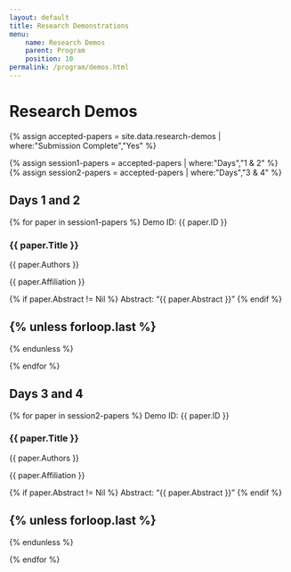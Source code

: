 ```yaml
---
layout: default
title: Research Demonstrations
menu:
    name: Research Demos
    parent: Program
    position: 10
permalink: /program/demos.html
---
```


# Research Demos

{% assign accepted-papers = site.data.research-demos | where:"Submission Complete","Yes" %}

{% assign session1-papers = accepted-papers | where:"Days","1 & 2" %}
{% assign session2-papers = accepted-papers | where:"Days","3 & 4" %}

## Days 1 and 2

{% for paper in session1-papers %}
Demo ID: {{ paper.ID }}
### {{ paper.Title }}

{{ paper.Authors }}

{{ paper.Affiliation }}

{% if paper.Abstract != Nil %}
Abstract: &ldquo;{{ paper.Abstract }}&rdquo;
{% endif %}

{% unless forloop.last %}
---
{% endunless %}

{% endfor %}

## Days 3 and 4

{% for paper in session2-papers %}
Demo ID: {{ paper.ID }}
### {{ paper.Title }}

{{ paper.Authors }}

{{ paper.Affiliation }}

{% if paper.Abstract != Nil %}
Abstract: &ldquo;{{ paper.Abstract }}&rdquo;
{% endif %}

{% unless forloop.last %}
---
{% endunless %}

{% endfor %}